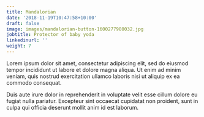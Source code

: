 ```yaml
---
title: Mandalorian
date: '2018-11-19T10:47:58+10:00'
draft: false
image: images/mandalorian-button-1600277980032.jpg
jobtitle: Protector of baby yoda
linkedinurl: ''
weight: 7
---
```


Lorem ipsum dolor sit amet, consectetur adipiscing elit, sed do eiusmod tempor incididunt ut labore et dolore magna aliqua. Ut enim ad minim veniam, quis nostrud exercitation ullamco laboris nisi ut aliquip ex ea commodo consequat.

Duis aute irure dolor in reprehenderit in voluptate velit esse cillum dolore eu fugiat nulla pariatur. Excepteur sint occaecat cupidatat non proident, sunt in culpa qui officia deserunt mollit anim id est laborum.
